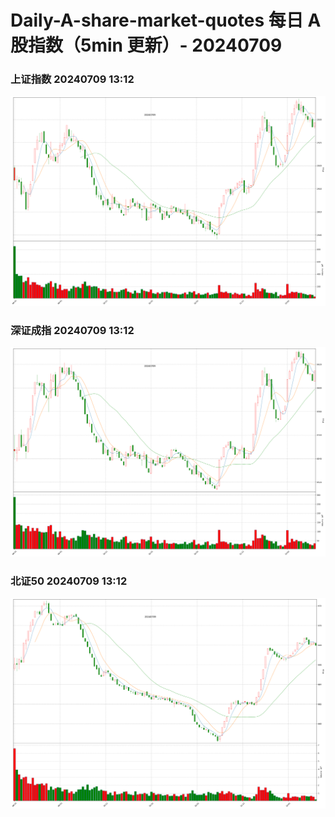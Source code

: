 
# Daily-A-share-market-quotes 每日 A 股指数（5min 更新）- 20240709

### 上证指数 20240709 13:12
![](./fig/2024/7/20240709-sh000001.png)

### 深证成指 20240709 13:12
![](./fig/2024/7/20240709-sz399001.png)

### 北证50 20240709 13:12
![](./fig/2024/7/20240709-bj899050.png)

